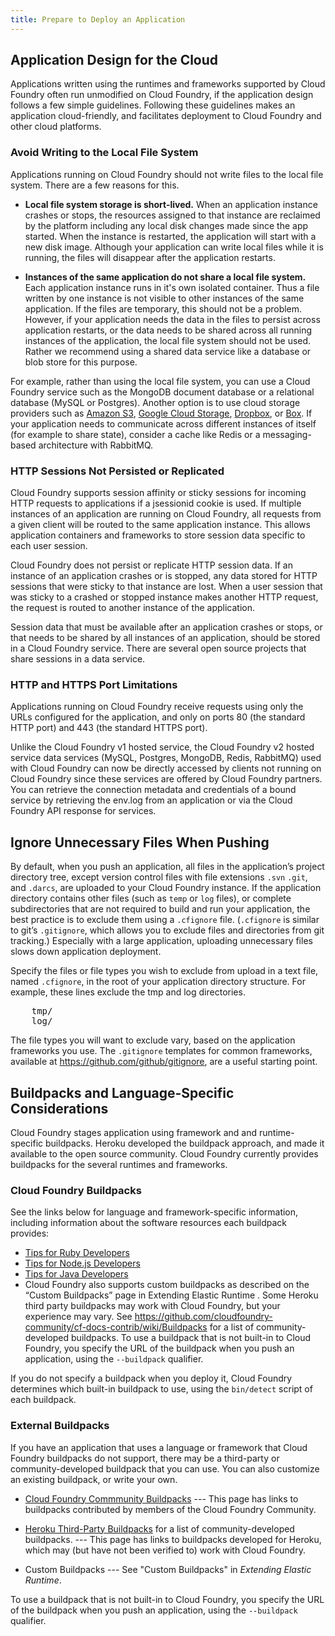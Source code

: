 ```yaml
---
title: Prepare to Deploy an Application
---
```


## <a id="app-design"></a>Application Design for the Cloud ##

Applications written using the runtimes and frameworks supported by Cloud Foundry often run unmodified on Cloud Foundry, if the application design follows a few simple guidelines. Following these guidelines makes an application cloud-friendly, and facilitates deployment to Cloud Foundry and other cloud platforms.

### <a id="filesystem"></a>Avoid Writing to the Local File System ###

Applications running on Cloud Foundry should not write files to the local file system. There are a few reasons for this.

* **Local file system storage is short-lived.** When an application instance crashes or stops, the resources assigned to that instance are reclaimed by the platform including any local disk changes made since the app started. When the instance is restarted, the application will start with a new disk image. Although your application can write local files while it is running, the files will disappear after the application restarts.

* **Instances of the same application do not share a local file system.** Each application instance runs in it's own isolated container. Thus a file written by one instance is not visible to other instances of the same application. If the files are temporary, this should not be a problem. However, if your application needs the data in the files to persist across application restarts, or the data needs to be shared across all running instances of the application, the local file system should not be used. Rather we recommend using a shared data service like a database or blob store for this purpose.

For example, rather than using the local file system, you can use a Cloud Foundry service such as the MongoDB document database or a relational database (MySQL or Postgres). Another option is to use cloud storage providers such as [Amazon S3](http://aws.amazon.com/s3/), [Google Cloud Storage](https://cloud.google.com/products/cloud-storage), [Dropbox](https://www.dropbox.com/developers), or [Box](http://developers.box.com/). If your application needs to communicate across different instances of itself (for example to share state), consider a cache like Redis or a messaging-based architecture with RabbitMQ.

### <a id="sessions"></a>HTTP Sessions Not Persisted or Replicated  ###

Cloud Foundry supports session affinity or sticky sessions for incoming HTTP requests to applications if a jsessionid cookie is used. If multiple instances of an application are running on Cloud Foundry, all requests from a given client will be routed to the same application instance. This allows application containers and frameworks to store session data specific to each user session.

Cloud Foundry does not persist or replicate HTTP session data. If an instance of an application crashes or is stopped, any data stored for HTTP sessions that were sticky to that instance are lost. When a user session that was sticky to a crashed or stopped instance makes another HTTP request, the request is routed to another instance of the application.

Session data that must be available after an application crashes or stops, or that needs to be shared by all instances of an application, should be stored in a Cloud Foundry service. There are several open source projects that share sessions in a data service.

### <a id="ports"></a>HTTP and HTTPS Port Limitations ###

Applications running on Cloud Foundry receive requests using only the URLs configured for the application, and only on ports 80 (the standard HTTP port) and 443 (the standard HTTPS port).

Unlike the Cloud Foundry v1 hosted service, the Cloud Foundry v2 hosted service data services (MySQL, Postgres, MongoDB, Redis, RabbitMQ) used with Cloud Foundry can now be directly accessed by clients not running on Cloud Foundry since these services are offered by Cloud Foundry partners. You can retrieve the connection metadata and credentials of a bound service by retrieving the env.log from an application or via the Cloud Foundry API response for services.

## <a id="exclude"></a>Ignore Unnecessary Files When Pushing ##

By default, when you push an application, all files in the application’s project directory tree, except version control files with file extensions `.svn` `.git`, and `.darcs`, are uploaded to your Cloud Foundry instance. If the application directory contains other files (such as `temp` or `log` files), or complete subdirectories that are not required to build and run your application, the best practice is to exclude them using a `.cfignore` file. (`.cfignore` is similar to git’s `.gitignore`, which allows you to exclude files and directories from git tracking.) Especially with a large application, uploading unnecessary files slows down application deployment.

Specify the files or file types you wish to exclude from upload in a text file, named `.cfignore`, in the root of your application directory structure. For example, these lines exclude the tmp and log directories.

<pre class="terminal">
	tmp/
	log/
</pre>

The file types you will want to exclude vary, based on the application frameworks you use. The `.gitignore` templates for common frameworks, available at https://github.com/github/gitignore, are a useful starting point.

## <a id="Buildpack"></a>Buildpacks and Language-Specific Considerations ##

Cloud Foundry stages application using framework and and runtime-specific buildpacks. Heroku developed the buildpack approach, and made it available to the open source community. Cloud Foundry currently provides buildpacks for the several runtimes and frameworks.

### <a id="system-buildpacks"></a>Cloud Foundry Buildpacks ###

See the links below for language and framework-specific information, including information about the software resources each buildpack provides:

* [Tips for Ruby Developers](ruby-tips.html)
* [Tips for Node.js Developers](./node-tips.html)
* [Tips for Java Developers](./java-tips.html)
* Cloud Foundry also supports custom buildpacks as described on the “Custom Buildpacks” page in Extending Elastic Runtime . Some Heroku third party buildpacks may work with Cloud Foundry, but your experience may vary. See https://github.com/cloudfoundry-community/cf-docs-contrib/wiki/Buildpacks for a list of community-developed buildpacks. To use a buildpack that is not built-in to Cloud Foundry, you specify the URL of the buildpack when you push an application, using the `--buildpack` qualifier.

If you do not specify a buildpack when you deploy it, Cloud Foundry determines which built-in buildpack to use, using the `bin/detect` script of each buildpack.

### <a id="external-buildpacks"></a>External Buildpacks ###

If you have an application that uses a language or framework that Cloud Foundry buildpacks do not support, there may be a third-party or community-developed buildpack that you can use. You can also customize an existing buildpack, or write your own.

* [Cloud Foundry Commmunity Buildpacks](https://github.com/cloudfoundry-community/cf-docs-contrib/wiki/Buildpacks) --- This page has links to buildpacks contributed by members of the Cloud Foundry Community.

* [Heroku Third-Party Buildpacks](https://devcenter.heroku.com/articles/third-party-buildpacks) for a list of community-developed buildpacks. --- This page has links to buildpacks developed for Heroku, which may (but have not been verified to) work with Cloud Foundry.

* Custom Buildpacks --- See "Custom Buildpacks" in _Extending Elastic Runtime_.

To use a buildpack that is not built-in to Cloud Foundry, you specify the URL of the buildpack when you push an application, using the `--buildpack` qualifier.

